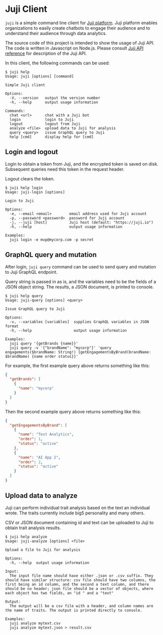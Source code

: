 # Juji Client

`juji` is a simple command line client for [Juji platform](https://juji.io). Juji
platform enables organizations to easily create chatbots to engage their
audience and to understand their audience through data analytics.

The source code of this project is intended to show the usage of Juji API. The
code is written in Javascript on Node.js. Please consult [Juji API reference](https://docs.juji.io/api) for description of the Juji API.

In this client, the following commands can be used:

```console
$ juji help
Usage: juji [options] [command]

Simple Juji client

Options:
  -V, --version   output the version number
  -h, --help      output usage information

Commands:
  chat <url>      chat with a Juji bot
  login           login to Juji
  logout          logout from Juji
  analyze <file>  upload data to Juji for analysis
  query <query>   issue GraphQL query to Juji
  help [cmd]      display help for [cmd]
```

## Login and logout

Login to obtain a token from Juji, and the encrypted token is saved on disk.
Subsequent queries need this token in the request header.

Logout clears the token.

```console
$ juji help login
Usage: juji-login [options]

Login to Juji

Options:
  -e, --email <email>        email address used for Juji account
  -p, --password <password>  password for Juji account
  -j, --juji [host]          Juji host (default: "https://juji.io")
  -h, --help                 output usage information

Examples:
  juji login -e mvp@mycorp.com -p secret
```

## GraphQL query and mutation

After login, `juji query` command can be used to send query and mutation to Juji
GraphQL endpoint.

Query string is passed in as is, and the variables need to be the fields of a
JSON object string. The results, a JSON document, is printed to console.

```console
$ juji help query
Usage: juji-query [options] <query>

Issue GraphQL query to Juji

Options:
  -v, --variables [variables]  supplies GraphQL variables in JSON format
  -h, --help                   output usage information

Examples:
  juji query '{getBrands {name}}'
  juji query -v '{"brandName": "mycorp"}' 'query engagements($brandName: String!) {getEngagementsByBrand(brandName: $brandName) {name order status}}'
```

For example, the first example query above returns something like this:

```json
{
  "getBrands": [
    {
      "name": "mycorp"
    }
  ]
}
```

Then the second example query above returns something like this:

```json
{
  "getEngagementsByBrand": [
    {
      "name": "Test Analytics",
      "order": 1,
      "status": "active"
    },
    {
      "name": "AI App 2",
      "order": 2,
      "status": "active"
    }
  ]
}
```

## Upload data to analyze

Juji can perform individual trait analysis based on the text an individual
wrote. The traits currently include big5 personality and many others.

CSV or JSON document containing id and text can be uploaded to Juji to obtain
trait analysis results.

```console
$ juji help analyze
Usage: juji-analyze [options] <file>

Upload a file to Juji for analysis

Options:
  -h, --help  output usage information

Input:
  The input file name should have either .json or .csv suffix. They should have similar structure: csv file should have two columns, the first being an id column, and the second a text column, and there should be no header; json file should be a vector of objects, where each object has two fields, an "id " and a "text"

Output:
  The output will be a csv file with a header, and column names are the name of traits. The output is printed directly to console.

Examples:
  juji analyze mytext.csv
  juji analyze mytext.json > result.csv
```
